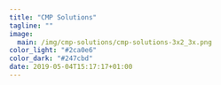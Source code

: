```yaml
---
title: "CMP Solutions"
tagline: ""
image:
  main: /img/cmp-solutions/cmp-solutions-3x2_3x.png
color_light: "#2ca0e6"
color_dark: "#247cbd"
date: 2019-05-04T15:17:17+01:00
---
```

